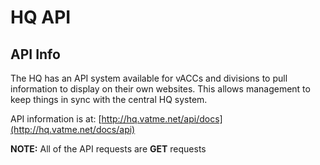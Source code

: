 # HQ API

## API Info

The HQ has an API system available for vACCs and divisions to pull information to display on their own websites. This allows management to keep things in sync with the central HQ system.

API information is at: [http://hq.vatme.net/api/docs](http://hq.vatme.net/docs/api)

**NOTE:** All of the API requests are **GET** requests

